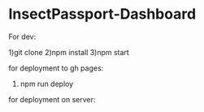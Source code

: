 # InsectPassport-Dashboard

For dev:

1)git clone
2)npm install
3)npm start

for deployment to gh pages:

1) npm run deploy

for deployment on server:
